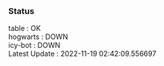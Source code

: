 ### Status


table : OK  
hogwarts : DOWN  
icy-bot : DOWN  
Latest Update : 2022-11-19 02:42:09.556697
